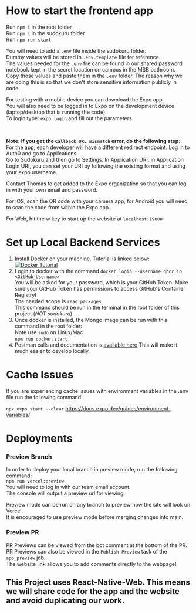 # How to start the frontend app

Run `npm i` in the root folder  
Run `npm i` in the sudokuru folder  
Run `npm run start`

You will need to add a `.env` file inside the sudokuru folder.  
Dummy values will be stored in `.env.template` file for reference.  
The values needed for the `.env` file can be found in our shared password notebook kept in the secret location on campus in the MSB bathroom.  
Copy those values and paste them in the `.env` folder. The reason why we are doing this is so that we don't store sensitive information publicly in code.

For testing with a mobile device you can download the Expo app.  
You will also need to be logged in to Expo on the development device (laptop/desktop that is running the code).  
To login type: `expo login` and fill out the parameters.

<br>

**Note: If you get the `Callback URL mismatch` error, do the following step:**  
For the app, each developer will have a different redirect endpoint. Log in to Auth0 and go to Applications.  
Go to Sudokuru and then go to Settings. In Application URI, in Application Login URI, you can set your URI by following the existing format and using your expo username.

Contact Thomas to get added to the Expo organization so that you can log in with your own email and password.

For iOS, scan the QR code with your camera app, for Android you will need to scan the code from within the Expo app.

For Web, hit the w key to start up the website at `localhost:19000`

# Set up Local Backend Services

1. Install Docker on your machine. Tutorial is linked below:  
   [![Docker Tutorial](https://img.youtube.com/vi/2ezNqqaSjq8/0.jpg)](https://www.youtube.com/watch?v=2ezNqqaSjq8)
2. Login to docker with the command `docker login --username ghcr.io <GitHub_Username>`  
   You will be asked for your password, which is your GitHub Token. Make sure your GitHub Token has permissions to access GitHub's Container Registry!  
   The needed scope is `read:packages`  
   This command should be run in the terminal in the root folder of this project (_NOT sudokuru_).
3. Once docker is installed, the Mongo image can be run with this command in the root folder:  
   Note use `sudo` on Linux/Mac  
   `npm run docker:start`
4. Postman calls and documentation is [available here](https://documenter.getpostman.com/view/23651156/2s93JzM1G3)
   This will make it much easier to develop locally.

# Cache Issues

If you are experiencing cache issues with environment variables in the .env file
run the following command:

`npx expo start --clear`
https://docs.expo.dev/guides/environment-variables/

# Deployments

### Preview Branch

In order to deploy your local branch in preview mode, run the following command:  
`npm run vercel:preview`  
You will need to log in with our team email account.  
The console will output a preview url for viewing.

Preview mode can be run on any branch to preview how the site will look on Vercel.  
It is encouraged to use preview mode before merging changes into main.

### Preview PR

PR Previews can be viewed from the bot comment at the bottom of the PR.
PR Previews can also be viewed in the `Publish Preview` task of the `app_preview` job.  
The website link allows you to add comments directly to the webpage!

## This Project uses React-Native-Web. This means we will share code for the app and the website and avoid duplicating our work.
